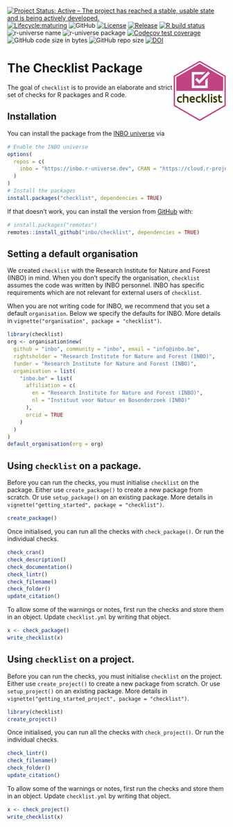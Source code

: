 
<!-- README.md is generated from README.Rmd. Please edit that file -->
<!-- badges: start -->

[![Project Status: Active – The project has reached a stable, usable
state and is being actively
developed.](https://www.repostatus.org/badges/latest/active.svg)](https://www.repostatus.org/#active)
[![Lifecycle:maturing](https://img.shields.io/badge/lifecycle-maturing-blue.svg)](https://lifecycle.r-lib.org/articles/stages.html#maturing-1)
![GitHub](https://img.shields.io/github/license/inbo/checklist)
[![License](https://img.shields.io/badge/license-GPL--3-blue.svg?style=flat)](https://www.gnu.org/licenses/gpl-3.0.html)
[![Release](https://img.shields.io/github/release/inbo/checklist.svg)](https://github.com/inbo/checklist/releases)
[![R build
status](https://github.com/inbo/checklist/workflows/check%20package%20on%20main/badge.svg)](https://github.com/inbo/checklist/actions)
![r-universe
name](https://inbo.r-universe.dev/badges/:name?color=c04384)
![r-universe package](https://inbo.r-universe.dev/badges/checklist)
[![Codecov test
coverage](https://codecov.io/gh/inbo/checklist/branch/main/graph/badge.svg)](https://app.codecov.io/gh/inbo/checklist?branch=main)
![GitHub code size in
bytes](https://img.shields.io/github/languages/code-size/inbo/checklist.svg)
![GitHub repo
size](https://img.shields.io/github/repo-size/inbo/checklist.svg)
[![DOI](https://zenodo.org/badge/DOI/10.5281/zenodo.4028303.svg)](https://doi.org/10.5281/zenodo.4028303)
<!-- badges: end -->

# The Checklist Package <img src="man/figures/logo.svg" align="right" alt="A hexagon with the word checklist" width="120" />

The goal of `checklist` is to provide an elaborate and strict set of
checks for R packages and R code.

## Installation

You can install the package from the [INBO
universe](https://inbo.r-universe.dev/builds) via

``` r
# Enable the INBO universe
options(
  repos = c(
    inbo = "https://inbo.r-universe.dev", CRAN = "https://cloud.r-project.org"
  )
)
# Install the packages
install.packages("checklist", dependencies = TRUE)
```

If that doesn’t work, you can install the version from
[GitHub](https://github.com/inbo/checklist/) with:

``` r
# install.packages("remotes")
remotes::install_github("inbo/checklist", dependencies = TRUE)
```

## Setting a default organisation

We created `checklist` with the Research Institute for Nature and Forest
(INBO) in mind. When you don’t specify the organisation, `checklist`
assumes the code was written by INBO personnel. INBO has specific
requirements which are not relevant for external users of `checklist`.

When you are not writing code for INBO, we recommend that you set a
default `organisation`. Below we specify the defaults for INBO. More
details in `vignette("organisation", package = "checklist")`.

``` r
library(checklist)
org <- organisation$new(
  github = "inbo", community = "inbo", email = "info@inbo.be",
  rightsholder = "Research Institute for Nature and Forest (INBO)",
  funder = "Research Institute for Nature and Forest (INBO)",
  organisation = list(
    "inbo.be" = list(
      affiliation = c(
        en = "Research Institute for Nature and Forest (INBO)",
        nl = "Instituut voor Natuur en Bosonderzoek (INBO)"
      ),
      orcid = TRUE
    ) 
  )
)
default_organisation(org = org)
```

## Using `checklist` on a package.

Before you can run the checks, you must initialise `checklist` on the
package. Either use `create_package()` to create a new package from
scratch. Or use `setup_package()` on an existing package. More details
in `vignette("getting_started", package = "checklist")`.

``` r
create_package()
```

Once initialised, you can run all the checks with `check_package()`. Or
run the individual checks.

``` r
check_cran()
check_description()
check_documentation()
check_lintr()
check_filename()
check_folder()
update_citation()
```

To allow some of the warnings or notes, first run the checks and store
them in an object. Update `checklist.yml` by writing that object.

``` r
x <- check_package()
write_checklist(x)
```

## Using `checklist` on a project.

Before you can run the checks, you must initialise `checklist` on the
project. Either use `create_project()` to create a new package from
scratch. Or use `setup_project()` on an existing package. More details
in `vignette("getting_started_project", package = "checklist")`.

``` r
library(checklist)
create_project()
```

Once initialised, you can run all the checks with `check_project()`. Or
run the individual checks.

``` r
check_lintr()
check_filename()
check_folder()
update_citation()
```

To allow some of the warnings or notes, first run the checks and store
them in an object. Update `checklist.yml` by writing that object.

``` r
x <- check_project()
write_checklist(x)
```

